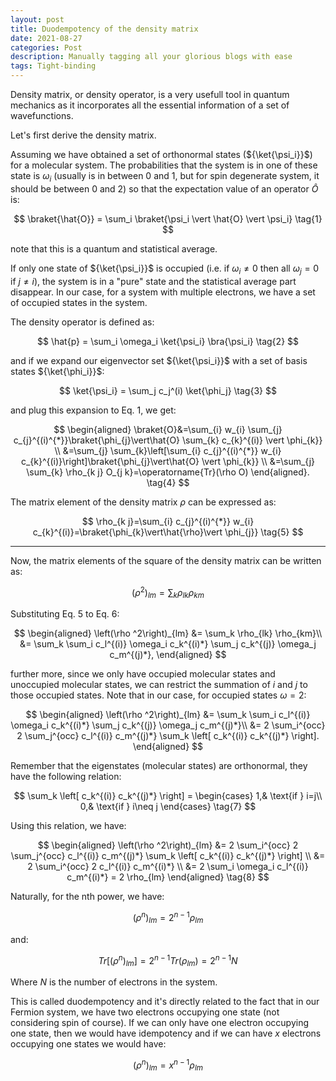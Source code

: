 ```yaml
---
layout: post
title: Duodempotency of the density matrix
date: 2021-08-27
categories: Post
description: Manually tagging all your glorious blogs with ease
tags: Tight-binding
---
```


Density matrix, or density operator, is a very usefull tool in quantum mechanics as it incorporates all the essential information of a set of wavefunctions.

Let's first derive the density matrix.

Assuming we have obtained a set of orthonormal states (${\ket{\psi_i}}$) for a molecular system.
The probabilities that the system is in one of these state is $\omega_i$ (usually is in between 0 and 1, but for spin degenerate system, it should be between 0 and 2) so that the expectation value of an operator $\hat{O}$ is:

$$
\braket{\hat{O}} = \sum_i \braket{\psi_i \vert \hat{O} \vert \psi_i}
\tag{1}
$$

note that this is a quantum and statistical average.

If only one state of ${\ket{\psi_i}}$ is occupied (i.e. if $\omega_i \neq 0$ then all $\omega_j=0$ if $j \neq i$), the system is in a "pure" state and the statistical average part disappear.
In our case, for a system with multiple electrons, we have a set of occupied states in the system.

The density operator is defined as:

$$
\hat{p} = \sum_i \omega_i \ket{\psi_i} \bra{\psi_i}
\tag{2}
$$

and if we expand our eigenvector set ${\ket{\psi_i}}$ with a set of basis states ${\ket{\phi_i}}$:

$$
\ket{\psi_i} = \sum_j c_j^(i) \ket{\phi_j}
\tag{3}
$$

and plug this expansion to Eq. 1, we get:


$$
\begin{aligned}
\braket{O}&=\sum_{i} w_{i} \sum_{j} c_{j}^{(i)^{*}}\braket{\phi_{j}\vert\hat{O} \sum_{k} c_{k}^{(i)} \vert \phi_{k}} \\
&=\sum_{j} \sum_{k}\left[\sum_{i} c_{j}^{(i)^{*}} w_{i} c_{k}^{(i)}\right]\braket{\phi_{j}\vert\hat{O} \vert \phi_{k}} \\
&=\sum_{j} \sum_{k} \rho_{k j} O_{j k}=\operatorname{Tr}(\rho O)
\end{aligned}.
\tag{4}
$$

The matrix element of the density matrix $\rho$ can be expressed as:

$$
\rho_{k j}=\sum_{i} c_{j}^{(i)^{*}} w_{i} c_{k}^{(i)}=\braket{\phi_{k}\vert\hat{\rho}\vert \phi_{j}}
\tag{5}
$$

---

Now, the matrix elements of the square of the density matrix can be written as:

$$
\left(\rho ^2\right)_{lm} = \sum_k \rho_{lk} \rho_{km}
\tag{6}
$$

Substituting Eq. 5 to Eq. 6:

$$
\begin{aligned}
\left(\rho ^2\right)_{lm} &= \sum_k \rho_{lk} \rho_{km}\\
&= \sum_k \sum_i c_l^{(i)} \omega_i c_k^{(i)*} \sum_j c_k^{(j)} \omega_j c_m^{(j)*},
\end{aligned}
$$

further more, since we only have occupied molecular states and unoccupied molecular states, we can restrict the summation of $i$ and $j$ to those occupied states. Note that in our case, for occupied states $\omega = 2$:

$$
\begin{aligned}
\left(\rho ^2\right)_{lm} &=  \sum_k \sum_i c_l^{(i)} \omega_i c_k^{(i)*} \sum_j c_k^{(j)} \omega_j c_m^{(j)*}\\
&= 2 \sum_i^{occ} 2 \sum_j^{occ}   c_l^{(i)} c_m^{(j)*} \sum_k \left[ c_k^{(i)} c_k^{(j)*} \right].
\end{aligned}
$$

Remember that the eigenstates (molecular states) are orthonormal, they have the following relation:

$$
\sum_k \left[ c_k^{(i)} c_k^{(j)*} \right] =
\begin{cases}
    1,& \text{if } i=j\\
    0,& \text{if } i\neq j
\end{cases}
\tag{7}
$$

Using this relation, we have:

$$
\begin{aligned}
\left(\rho ^2\right)_{lm} &= 2 \sum_i^{occ} 2 \sum_j^{occ}   c_l^{(i)} c_m^{(j)*} \sum_k \left[ c_k^{(i)} c_k^{(j)*} \right] \\
&= 2  \sum_i^{occ} 2 c_l^{(i)} c_m^{(i)*} \\
&= 2 \sum_i \omega_i c_l^{(i)} c_m^{(i)*} = 2 \rho_{lm}
\end{aligned}
\tag{8}
$$

Naturally, for the nth power, we have:

$$
\left(\rho ^n\right)_{lm} = 2^{n-1} \rho_{lm}
$$

and:

$$
Tr[\left(\rho ^n\right)_{lm}] = 2^{n-1} Tr(\rho_{lm}) = 2^{n-1} N
$$

Where $N$ is the number of electrons in the system.

This is called duodempotency and it's directly related to the fact that in our Fermion system, we have two electrons occupying one state (not considering spin of course).
If we can only have one electron occupying one state, then we would have idempotency and if we can have $x$ electrons occupying one states we would have:

$$
\left(\rho ^n\right)_{lm} = x^{n-1} \rho_{lm}
$$
